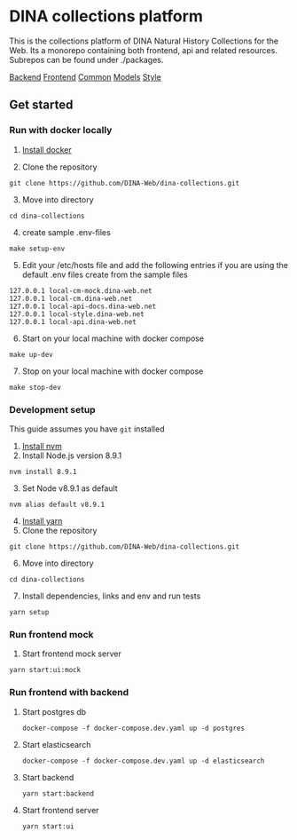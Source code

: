 # DINA collections platform

This is the collections platform of DINA Natural History Collections for the Web.
Its a monorepo containing both frontend, api and related resources. Subrepos can be found under ./packages.

[Backend](packages/backend)
[Frontend](packages/ui)
[Common](packages/common)
[Models](packages/models)
[Style](packages/dina-style)

## Get started

### Run with docker locally

1. [Install docker](https://docs.docker.com/install/)

2) Clone the repository

```
git clone https://github.com/DINA-Web/dina-collections.git
```

3. Move into directory

```
cd dina-collections
```

4. create sample .env-files

```
make setup-env
```

5. Edit your /etc/hosts file and add the following entries if you are using the default .env files create from the sample files

```
127.0.0.1 local-cm-mock.dina-web.net
127.0.0.1 local-cm.dina-web.net
127.0.0.1 local-api-docs.dina-web.net
127.0.0.1 local-style.dina-web.net
127.0.0.1 local-api.dina-web.net
```

6. Start on your local machine with docker compose

```
make up-dev
```

7. Stop on your local machine with docker compose

```
make stop-dev
```

### Development setup

This guide assumes you have `git` installed

1. [Install nvm](https://github.com/creationix/nvm#installation)
2. Install Node.js version 8.9.1

```
nvm install 8.9.1
```

3. Set Node v8.9.1 as default

```
nvm alias default v8.9.1
```

4. [Install yarn](https://yarnpkg.com/lang/en/docs/install/)
5. Clone the repository

```
git clone https://github.com/DINA-Web/dina-collections.git
```

6. Move into directory

```
cd dina-collections
```

7. Install dependencies, links and env and run tests

```
yarn setup
```

### Run frontend mock

1. Start frontend mock server

```
yarn start:ui:mock
```

### Run frontend with backend

1. Start postgres db

	```
	docker-compose -f docker-compose.dev.yaml up -d postgres
	```

2. Start elasticsearch

	```
	docker-compose -f docker-compose.dev.yaml up -d elasticsearch
	```

3. Start backend

	```
	yarn start:backend
	```

4. Start frontend server

	```
	yarn start:ui
	```
